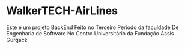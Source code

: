 # WalkerTECH-AirLines
Este é um projeto BackEnd Feito no Terceiro Período da faculdade De Engenharia de Software No Centro Universitário da Fundação Assis Gurgacz
